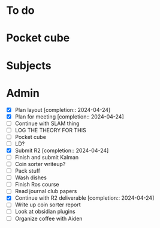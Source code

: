 # To do

# Pocket cube

# Subjects

# Admin
- [x] Plan layout  [completion:: 2024-04-24]
- [x] Plan for meeting  [completion:: 2024-04-24]
- [ ] Continue with SLAM thing
- [ ] LOG THE THEORY FOR THIS
- [ ] Pocket cube
- [ ] LD?
- [x] Submit R2  [completion:: 2024-04-24]
- [ ] Finish and submit Kalman
- [ ] Coin sorter writeup?
- [ ] Pack stuff
- [ ] Wash dishes
- [ ] Finish Ros course
- [ ] Read journal club papers
- [x] Continue with R2 deliverable  [completion:: 2024-04-24]
- [ ] Write up coin sorter report
- [ ] Look at obsidian plugins
- [ ] Organize coffee with Aiden